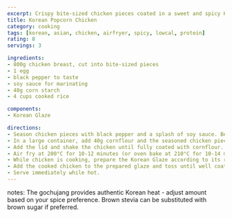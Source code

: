 ```yaml
---
excerpt: Crispy bite-sized chicken pieces coated in a sweet and spicy Korean glaze with gochujang, perfect for snacking or as a main dish.
title: Korean Popcorn Chicken
category: cooking
tags: [korean, asian, chicken, airfryer, spicy, lowcal, protein]
rating: 8
servings: 3

ingredients:
- 800g chicken breast, cut into bite-sized pieces
- 1 egg
- black pepper to taste
- soy sauce for marinating
- 40g corn starch
- 4 cups cooked rice

components:
- Korean Glaze

directions:
- Season chicken pieces with black pepper and a splash of soy sauce. Beat the egg and coat the chicken pieces.
- In a large container, add 40g cornflour and the seasoned chicken pieces.
- Add the lid and shake the chicken until fully coated with cornflour.
- Air fry at 200°C for 10-12 minutes (or oven bake at 210°C for 10-14 minutes) until golden and cooked through.
- While chicken is cooking, prepare the Korean Glaze according to its recipe.
- Add the cooked chicken to the prepared glaze and toss until well coated.
- Serve immediately while hot.
---
```


notes: The gochujang provides authentic Korean heat - adjust amount based on your spice preference. Brown stevia can be substituted with brown sugar if preferred.